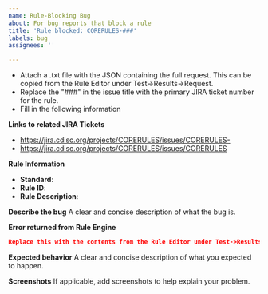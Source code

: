 ```yaml
---
name: Rule-Blocking Bug
about: For bug reports that block a rule
title: 'Rule blocked: CORERULES-###'
labels: bug
assignees: ''

---
```


- Attach a .txt file with the JSON containing the full request. This can be copied from the Rule Editor under Test->Results->Request.
- Replace the "###" in the issue title with the primary JIRA ticket number for the rule. 
- Fill in the following information

**Links to related JIRA Tickets**
- https://jira.cdisc.org/projects/CORERULES/issues/CORERULES-
- https://jira.cdisc.org/projects/CORERULES/issues/CORERULES

**Rule Information**
- **Standard**:
- **Rule ID**:
- **Rule Description**:

**Describe the bug**
A clear and concise description of what the bug is.

**Error returned from Rule Engine**
```json
Replace this with the contents from the Rule Editor under Test->Results->Result. If there are no results, provide the error message
```

**Expected behavior**
A clear and concise description of what you expected to happen.

**Screenshots**
If applicable, add screenshots to help explain your problem.
